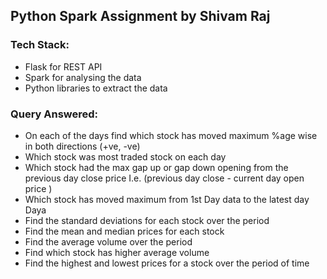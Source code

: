 ## Python Spark Assignment by Shivam Raj

### Tech Stack:
- Flask for REST API
- Spark for analysing the data
- Python libraries to extract the data

### Query Answered:

- On each of the days find which stock has moved maximum %age wise in both directions (+ve, -ve)
- Which stock was most traded stock on each day
- Which stock had the max gap up or gap down opening from the previous day close price I.e. (previous day close -  current day open price )
- Which stock has moved maximum from 1st Day data to the latest day Daya
- Find the standard deviations for each stock over the period
- Find the mean  and median prices for each stock
- Find the average volume over the period
- Find which stock has higher average volume
- Find the highest and lowest prices for a stock over the period of time
